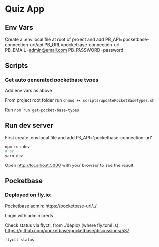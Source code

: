 # Quiz App

## Env Vars
Create a .env.local file at root of project and add
PB_API=pocketbase-connection-url/api
PB_URL=pocketbase-connection-url
PB_EMAIL=admin@email.com
PB_PASSWORD=password

## Scripts
### Get auto generated pocketbase types
Add env vars as above 

From project root folder run
`chmod +x scripts/updatePocketBaseTypes.sh`

Run
`npm run get-pocket-base-types`

## Run dev server

First create .env.local file and add PB_API='pocketbase-connection-url'

```bash
npm run dev
# or
yarn dev
```

Open [http://localhost:3000](http://localhost:3000) with your browser to see the result.


## Pocketbase
### Deployed on fly.io:
Pocketbase admin: https://pocketbase-url/_/

Login with admin creds


Check status via flyctl, from ./deploy (where fly.toml is):
https://github.com/pocketbase/pocketbase/discussions/537

```sh
flyctl status
```
